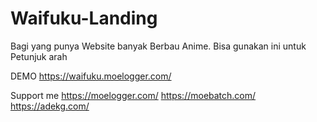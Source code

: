 # Waifuku-Landing
Bagi yang punya Website banyak Berbau Anime. Bisa gunakan ini untuk Petunjuk arah 

DEMO
https://waifuku.moelogger.com/

Support me
https://moelogger.com/
https://moebatch.com/
https://adekg.com/
